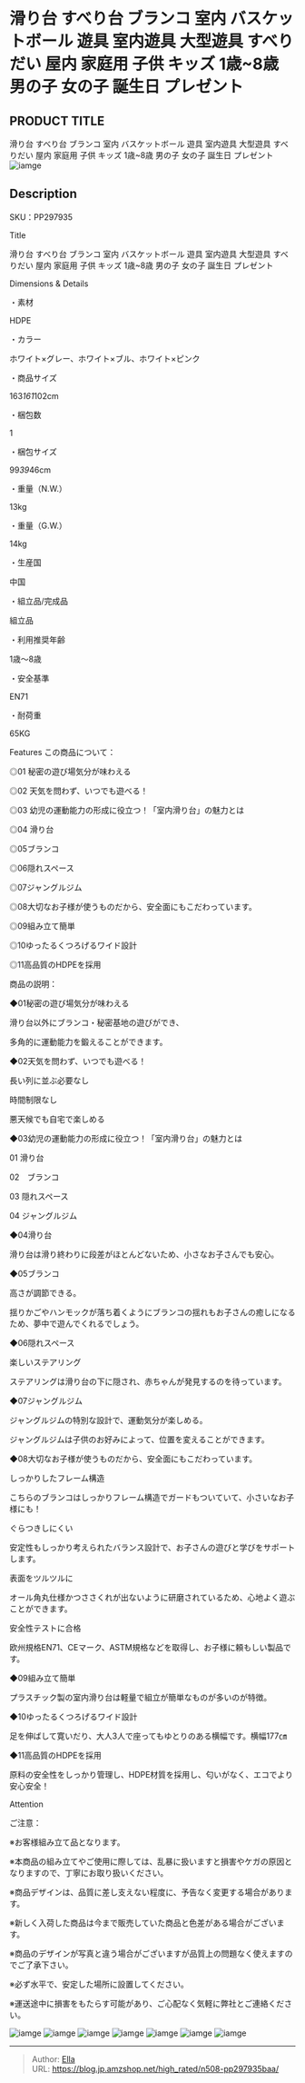 # 滑り台 すべり台 ブランコ 室内 バスケットボール 遊具 室内遊具 大型遊具 すべりだい 屋内 家庭用 子供 キッズ 1歳~8歳 男の子 女の子 誕生日 プレゼント


## PRODUCT TITLE 

滑り台 すべり台 ブランコ 室内 バスケットボール 遊具 室内遊具 大型遊具 すべりだい 屋内 家庭用 子供 キッズ 1歳~8歳 男の子 女の子 誕生日 プレゼント![iamge](https://b2bfiles1.gigab2b.cn/image/wkseller/304/20221129_a08559347c34d5a3369bd1487a9224ec.jpg)

## Description

SKU：PP297935

Title

滑り台 すべり台 ブランコ 室内 バスケットボール 遊具 室内遊具 大型遊具 すべりだい 屋内 家庭用 子供 キッズ 1歳~8歳 男の子 女の子 誕生日 プレゼント

Dimensions &amp; Details



・素材

HDPE

・カラー

ホワイト×グレー、ホワイト×ブル、ホワイト×ピンク

・商品サイズ

163*161*102cm

・梱包数

1

・梱包サイズ

99*39*46cm

・重量（N.W.）

13kg

・重量（G.W.）

14kg

・生産国

中国

・組立品/完成品

組立品

・利用推奨年齢

1歳～8歳

・安全基準

EN71

・耐荷重

65KG



Features
この商品について：

◎01 秘密の遊び場気分が味わえる

◎02 天気を問わず、いつでも遊べる！

◎03 幼児の運動能力の形成に役立つ！「室内滑り台」の魅力とは

◎04 滑り台

◎05ブランコ　

◎06隠れスペース

◎07ジャングルジム

◎08大切なお子様が使うものだから、安全面にもこだわっています。

◎09組み立て簡単

◎10ゆったるくつろげるワイド設計

◎11高品質のHDPEを採用



商品の説明：

◆01秘密の遊び場気分が味わえる

滑り台以外にブランコ・秘密基地の遊びができ、

多角的に運動能力を鍛えることができます。



◆02天気を問わず、いつでも遊べる！

長い列に並ぶ必要なし　　　　　　　   

時間制限なし 　      　　        

悪天候でも自宅で楽しめる



◆03幼児の運動能力の形成に役立つ！「室内滑り台」の魅力とは

01 滑り台

02　ブランコ　

03 隠れスペース

04 ジャングルジム



◆04滑り台

滑り台は滑り終わりに段差がほとんどないため、小さなお子さんでも安心。



◆05ブランコ　

高さが調節できる。

揺りかごやハンモックが落ち着くようにブランコの揺れもお子さんの癒しになるため、夢中で遊んでくれるでしょう。



◆06隠れスペース

楽しいステアリング

ステアリングは滑り台の下に隠され、赤ちゃんが発見するのを待っています。



◆07ジャングルジム

ジャングルジムの特別な設計で、運動気分が楽しめる。

ジャングルジムは子供のお好みによって、位置を変えることができます。



◆08大切なお子様が使うものだから、安全面にもこだわっています。

しっかりしたフレーム構造

こちらのブランコはしっかりフレーム構造でガードもついていて、小さいなお子様にも！



ぐらつきしにくい

安定性もしっかり考えられたバランス設計で、お子さんの遊びと学びをサポートします。



表面をツルツルに

オール角丸仕様かつささくれが出ないように研磨されているため、心地よく遊ぶことができます。



安全性テストに合格

欧州規格EN71、CEマーク、ASTM規格などを取得し、お子様に頼もしい製品です。



◆09組み立て簡単

プラスチック製の室内滑り台は軽量で組立が簡単なものが多いのが特徴。



◆10ゆったるくつろげるワイド設計

足を伸ばして寛いだり、大人3人で座ってもゆとりのある横幅です。横幅177㎝



◆11高品質のHDPEを採用

原料の安全性をしっかり管理し、HDPE材質を採用し、匂いがなく、エコでより安心安全！





Attention



ご注意：

※お客様組み立て品となります。

※本商品の組み立てやご使用に際しては、乱暴に扱いますと損害やケガの原因となりますので、丁寧にお取り扱いください。

※商品デザインは、品質に差し支えない程度に、予告なく変更する場合があります。

※新しく入荷した商品は今まで販売していた商品と色差がある場合がございます。

※商品のデザインが写真と違う場合がございますが品質上の問題なく使えますのでご了承下さい。

※必ず水平で、安定した場所に設置してください。

※運送途中に損害をもたらす可能があり、ご心配なく気軽に弊社とご連絡ください。









![iamge](https://b2bfiles1.gigab2b.cn/image/wkseller/304/20221207_94eab11260f5143040acc9f436a7bbc2.jpg)
![iamge](https://b2bfiles1.gigab2b.cn/image/wkseller/304/20221207_73f04fb7c32ddc532aafed01721fe696.jpg)
![iamge](https://b2bfiles1.gigab2b.cn/image/wkseller/304/20221207_4833b135a21d53869340c2230c381edc.jpg)
![iamge](https://b2bfiles1.gigab2b.cn/image/wkseller/304/20221207_4dd402eef0d15eafabba8aee4bfa53a5.jpg)
![iamge](https://b2bfiles1.gigab2b.cn/image/wkseller/304/20221207_8980c65d4ac0a881144388a7a253c259.jpg)
![iamge](https://b2bfiles1.gigab2b.cn/image/wkseller/304/20221207_b4a222b92ca643c1cc21cd7aec851f2f.jpg)
![iamge](https://b2bfiles1.gigab2b.cn/image/wkseller/304/20221207_1280098c66bb7dce317ad238d9d88694.jpg)


---

> Author: [Ella](https://blog.jp.amzshop.net/)  
> URL: https://blog.jp.amzshop.net/high_rated/n508-pp297935baa/  


